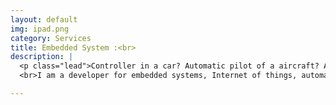 ```yaml
---
layout: default
img: ipad.png
category: Services
title: Embedded System :<br>
description: |
  <p class="lead">Controller in a car? Automatic pilot of a aircraft? A heart of robots? Embedded System is in everywhere! There will be more than 40 billion devices worldwide by 2020. 
  <br>I am a developer for embedded systems, Internet of things, automatic controllers</p>

---
```

